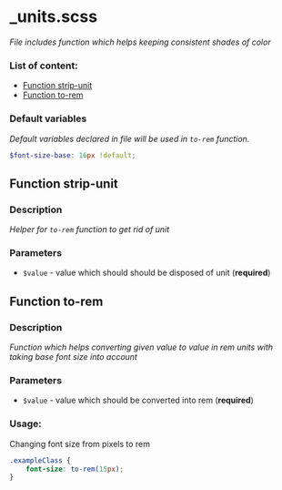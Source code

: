 # _units.scss
_File includes function which helps keeping consistent shades of color_

### List of content:

- [Function strip-unit](#function-strip-unit)
- [Function to-rem](#function-to-rem)


### Default variables
_Default variables declared in file will be used in ```to-rem``` function._

```scss
$font-size-base: 16px !default;
```

## Function strip-unit

### Description
_Helper for ```to-rem``` function to get rid of unit_

### Parameters
- `$value` - value which should should be disposed of unit (**required**)

## Function to-rem

### Description
_Function which helps converting given value to value in rem units with taking base font size into account_

### Parameters
- `$value` - value which should be converted into rem (**required**)

### Usage: 
Changing font size from pixels to rem

```scss
.exampleClass {
    font-size: to-rem(15px);
}
```